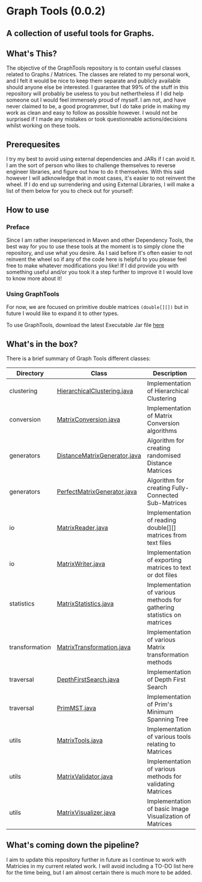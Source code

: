 # Graph Tools (0.0.2)

## A collection of useful tools for Graphs.

## What's This?

The objective of the GraphTools repository is to contain useful classes related to Graphs / Matrices.
The classes are related to my personal work, and I felt it would be nice to keep them separate and publicly available should anyone else be interested. 
I guarantee that 99% of the stuff in this repository will probably be useless to you but nethertheless if I did help someone out I would feel immensely proud of myself.
I am not, and have never claimed to be, a good programmer, but I do take pride in making my work as clean and easy to follow as possible however.
I would not be surprised if I made any mistakes or took questionnable actions/decisions whilst working on these tools. 

## Prerequesites

I try my best to avoid using external dependencies and JARs if I can avoid it. I am the sort of person who likes to challenge themselves to reverse engineer libraries, and figure out how to do it themselves. With this said however I will adknowledge that in most cases, it's easier to not reinvent the wheel. 
If I do end up surrendering and using External Libraries, I will make a list of them below for you to check out for yourself:

## How to use

### Preface

Since I am rather inexperienced in Maven and other Dependency Tools, the best way for you to use these tools at the moment is to simply clone the repository, and use what you desire. As I said before it's often easier to not reinvent the wheel so if any of the code here is helpful to you please feel free to make whatever modifications you like! If I did provide you with something useful and/or you took it a step further to improve it I would love to know more about it!

### Using GraphTools

For now, we are focused on primitive double matrices `(double[][])` but in future I would like to expand it to other types.

To use GraphTools, download the latest Executable Jar file [here](./dist/)

## What's in the box?

There is a brief summary of Graph Tools different classes:

| Directory | Class | Description |
| --- | --- | --- |
| clustering | [HierarchicalClustering.java](src/main/java/clustering/HierarchicalClustering.java) | Implementation of Hierarchical Clustering |
| conversion | [MatrixConversion.java](src/main/java/conversion/MatrixConversion.java) | Implementation of Matrix Conversion algorithms |
| generators | [DistanceMatrixGenerator.java](src/main/java/generators/DistanceMatrixGenerator.java) | Algorithm for creating randomised Distance Matrices |
| generators | [PerfectMatrixGenerator.java](src/main/java/generators/PerfectMatrixGenerator.java) | Algorithm for creating Fully-Connected Sub-Matrices |
| io | [MatrixReader.java](src/main/java/io/MatrixReader.java) | Implementation of reading double[][] matrices from text files |
| io | [MatrixWriter.java](src/main/java/io/MatrixWriter.java) | Implementation of exporting matrices to text or dot files |
| statistics | [MatrixStatistics.java](src/main/java/statistics/MatrixStatistics.java) | Implementation of various methods for gathering statistics on matrices |
| transformation | [MatrixTransformation.java](src/main/java/transformation/MatrixTransformation.java) | Implementation of various Matrix transformation methods |
| traversal | [DepthFirstSearch.java](src/main/java/traversal/DepthFirstSearch.java) | Implementation of Depth First Search |
| traversal | [PrimMST.java](src/main/java/traversal/PrimMST.java) | Implementation of Prim's Minimum Spanning Tree |
| utils | [MatrixTools.java](src/main/java/utils/MatrixTools.java) | Implementation of various tools relating to Matrices |
| utils | [MatrixValidator.java](src/main/java/utils/MatrixValidator.java) | Implementation of various methods for validating Matrices |
| utils | [MatrixVisualizer.java](src/main/java/utils/MatrixVisualizer.java) | Implementation of basic Image Visualization of Matrices |



## What's coming down the pipeline?

I aim to update this repository further in future as I continue to work with Matricies in my current related work. I will avoid including a TO-DO list here for the time being, but I am almost certain there is much more to be added. 